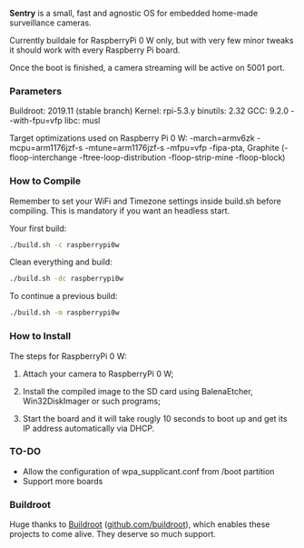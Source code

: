 **Sentry** is a small, fast and agnostic OS for embedded home-made surveillance cameras.

Currently buildale for RaspberryPi 0 W only, but with very few minor tweaks it should work with every Raspberry Pi board.

Once the boot is finished, a camera streaming will be active on 5001 port.

### Parameters

Buildroot: 2019.11 (stable branch)
Kernel: rpi-5.3.y
binutils: 2.32
GCC: 9.2.0 --with-fpu=vfp
libc: musl

Target optimizations used on Raspberry Pi 0 W: -march=armv6zk -mcpu=arm1176jzf-s -mtune=arm1176jzf-s -mfpu=vfp -fipa-pta, Graphite (-floop-interchange -ftree-loop-distribution -floop-strip-mine -floop-block)

### How to Compile

Remember to set your WiFi and Timezone settings inside build.sh before compiling. This is mandatory if you want an headless start.

Your first build:
```sh
./build.sh -c raspberrypi0w
```

Clean everything and build:
```sh
./build.sh -dc raspberrypi0w
```

To continue a previous build:
```sh
./build.sh -m raspberrypi0w
```

### How to Install

The steps for RaspberryPi 0 W:

1. Attach your camera to RaspberryPi 0 W;

2. Install the compiled image to the SD card using BalenaEtcher, Win32DiskImager or such programs;

3. Start the board and it will take rougly 10 seconds to boot up and get its IP address automatically via DHCP.

### TO-DO

- Allow the configuration of wpa_supplicant.conf from /boot partition
- Support more boards

### Buildroot

Huge thanks to [Buildroot](https://www.buildroot.com) ([github.com/buildroot](https://github.com/buildroot)), which enables these projects to come alive. They deserve so much support.
